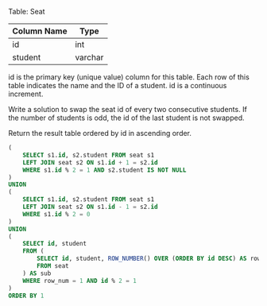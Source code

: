 Table: Seat

| Column Name | Type    |
|-------------|---------|
| id          | int     |
| student     | varchar |

id is the primary key (unique value) column for this table.
Each row of this table indicates the name and the ID of a student.
id is a continuous increment.
 

Write a solution to swap the seat id of every two consecutive students. If the number of students is odd, the id of the last student is not swapped.

Return the result table ordered by id in ascending order.

```sql
(
    SELECT s1.id, s2.student FROM seat s1
    LEFT JOIN seat s2 ON s1.id + 1 = s2.id
    WHERE s1.id % 2 = 1 AND s2.student IS NOT NULL
)
UNION
(
    SELECT s1.id, s2.student FROM seat s1
    LEFT JOIN seat s2 ON s1.id - 1 = s2.id
    WHERE s1.id % 2 = 0
)
UNION
(
    SELECT id, student
    FROM (
        SELECT id, student, ROW_NUMBER() OVER (ORDER BY id DESC) AS row_num
        FROM seat
    ) AS sub
    WHERE row_num = 1 AND id % 2 = 1
) 
ORDER BY 1
```